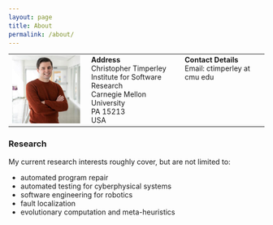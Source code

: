```yaml
---
layout: page
title: About
permalink: /about/
---
```


<table style='margin-bottom: 15px'>
  <tr valign="top">
    <td>
      <img src="/images/profile.jpg" style="width:200px"/>
    </td>
    <td style='padding-left: 15px'>
      <b>Address</b><br/>
      Christopher Timperley<br/>
      Institute for Software Research<br/>
      Carnegie Mellon University<br/>
      PA 15213<br/>
      USA<br/>
    </td>
    <td style='padding-left: 15px'>
      <b>Contact Details</b><br/>
      Email: ctimperley at cmu edu
    </td>
  </tr>
</table>

<div class="divider"></div>

### Research

My current research interests roughly cover, but are not limited to:

* automated program repair
* automated testing for cyberphysical systems
* software engineering for robotics
* fault localization
* evolutionary computation and meta-heuristics

